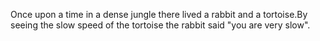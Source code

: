 Once upon a time in a dense jungle there lived a rabbit and a tortoise.By seeing the slow speed of the tortoise the rabbit said "you are very slow". 